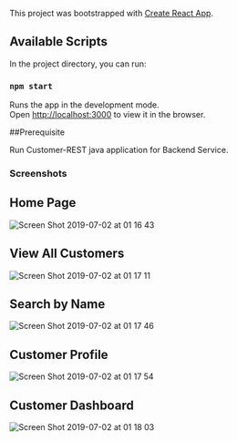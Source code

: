 This project was bootstrapped with [Create React App](https://github.com/facebook/create-react-app).

## Available Scripts

In the project directory, you can run:

### `npm start`

Runs the app in the development mode.<br>
Open [http://localhost:3000](http://localhost:3000) to view it in the browser.

##Prerequisite

Run Customer-REST java application for Backend Service.

### Screenshots

## Home Page

![Screen Shot 2019-07-02 at 01 16 43](https://user-images.githubusercontent.com/52439392/60488631-0e2ef100-9c68-11e9-9209-cb1e893cf2b9.png)

## View All Customers
![Screen Shot 2019-07-02 at 01 17 11](https://user-images.githubusercontent.com/52439392/60488638-125b0e80-9c68-11e9-9021-16f0ccabac3d.png)

## Search by Name
![Screen Shot 2019-07-02 at 01 17 46](https://user-images.githubusercontent.com/52439392/60488645-15ee9580-9c68-11e9-8c5e-72cdfc5a7574.png)

## Customer Profile
![Screen Shot 2019-07-02 at 01 17 54](https://user-images.githubusercontent.com/52439392/60488649-1850ef80-9c68-11e9-927f-d59a394b3117.png)

## Customer Dashboard
![Screen Shot 2019-07-02 at 01 18 03](https://user-images.githubusercontent.com/52439392/60488653-1b4be000-9c68-11e9-80a8-277ac01475c1.png)
